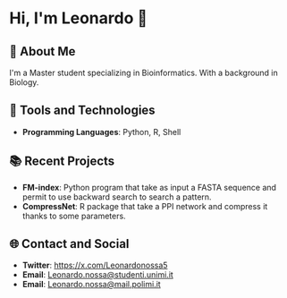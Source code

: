 # Hi, I'm Leonardo 👋

## 🌟 About Me

I'm a Master student specializing in Bioinformatics. With a background in Biology.

## 🔧 Tools and Technologies

- **Programming Languages**: Python, R, Shell

## 📚 Recent Projects

- **FM-index**: Python program that take as input a FASTA sequence and permit to use backward search to search a pattern.
- **CompressNet**: R package that take a PPI network and compress it thanks to some parameters.

## 🌐 Contact and Social

- **Twitter**: https://x.com/Leonardonossa5
- **Email**: Leonardo.nossa@studenti.unimi.it
- **Email**: Leonardo.nossa@mail.polimi.it


